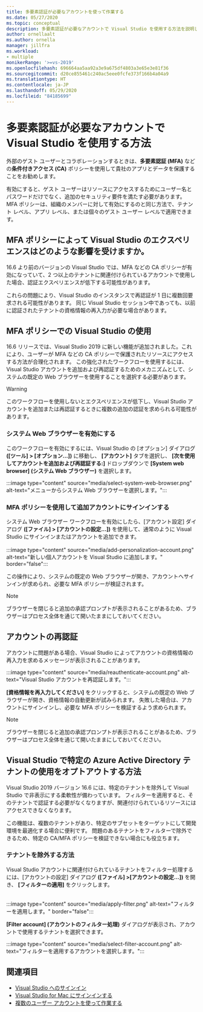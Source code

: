 ```yaml
---
title: 多要素認証が必要なアカウントを使って作業する
ms.date: 05/27/2020
ms.topic: conceptual
description: 多要素認証が必要なアカウントで Visual Studio を使用する方法を説明します。
author: ornellaalt
ms.author: ornella
manager: jillfra
ms.workload:
- multiple
monikerRange: '>=vs-2019'
ms.openlocfilehash: 696664aa5aa92a3e9a675df4803a3e65e3e81f36
ms.sourcegitcommit: d20ce855461c240ac5eee0fcfe373f166b4a04a9
ms.translationtype: HT
ms.contentlocale: ja-JP
ms.lasthandoff: 05/29/2020
ms.locfileid: "84185699"
---
```

# <a name="how-to-use-visual-studio-with-accounts-that-require-multi-factor-authentication"></a>多要素認証が必要なアカウントで Visual Studio を使用する方法

外部のゲスト ユーザーとコラボレーションするときは、**多要素認証 (MFA)** などの**条件付きアクセス (CA)** ポリシーを使用して貴社のアプリとデータを保護することをお勧めします。  

有効にすると、ゲスト ユーザーはリソースにアクセスするためにユーザー名とパスワードだけでなく、追加のセキュリティ要件を満たす必要があります。 MFA ポリシーは、組織のメンバーに対して有効にするのと同じ方法で、テナント レベル、アプリ レベル、または個々のゲスト ユーザー レベルで適用できます。 

## <a name="how-is-the-visual-studio-experience-affected-by-mfa-policies"></a>MFA ポリシーによって Visual Studio のエクスペリエンスはどのような影響を受けますか。
16.6 より前のバージョンの Visual Studio では、MFA などの CA ポリシーが有効になっていて、2 つ以上のテナントに関連付けられているアカウントで使用した場合、認証エクスペリエンスが低下する可能性があります。

これらの問題により、Visual Studio のインスタンスで再認証が 1 日に複数回要求される可能性があります。 同じ Visual Studio セッション中であっても、以前に認証されたテナントの資格情報の再入力が必要な場合があります。

## <a name="using-visual-studio-with-mfa-policies"></a>MFA ポリシーでの Visual Studio の使用
16.6 リリースでは、Visual Studio 2019 に新しい機能が追加されました。これにより、ユーザーが MFA などの CA ポリシーで保護されたリソースにアクセスする方法が合理化されます。 この強化されたワークフローを使用するには、Visual Studio アカウントを追加および再認証するためのメカニズムとして、システムの既定の Web ブラウザーを使用することを選択する必要があります。  

> [!WARNING]
> このワークフローを使用しないとエクスペリエンスが低下し、Visual Studio アカウントを追加または再認証するときに複数の追加の認証を求められる可能性があります。 

### <a name="enabling-system-web-browser"></a>システム Web ブラウザーを有効にする  
このワークフローを有効にするには、Visual Studio の [オプション] ダイアログ **([ツール] > [オプション...])** に移動し、 **[アカウント]** タブを選択し、 **[次を使用してアカウントを追加および再認証する:]** ドロップダウンで **[System web browser] (システム Web ブラウザー)** を選択します。 

:::image type="content" source="media/select-system-web-browser.png" alt-text="メニューからシステム Web ブラウザーを選択します。":::

### <a name="sign-into-additional-accounts-with-mfapolicies"></a>MFA ポリシーを使用して追加アカウントにサインインする 
システム Web ブラウザー ワークフローを有効にしたら、[アカウント設定] ダイアログ **([ファイル] > [アカウントの設定...])** を使用して、通常のように Visual Studio にサインインまたはアカウントを追加できます。   
</br>
:::image type="content" source="media/add-personalization-account.png" alt-text="新しい個人アカウントを Visual Studio に追加します。" border="false":::

この操作により、システムの既定の Web ブラウザーが開き、アカウントへサインインが求められ、必要な MFA ポリシーが検証されます。 

> [!NOTE] 
> ブラウザーを閉じると追加の承認プロンプトが表示されることがあるため、ブラウザーはプロセス全体を通じて開いたままにしておいてください。 

## <a name="reauthenticating-an-account"></a>アカウントの再認証  
アカウントに問題がある場合、Visual Studio によってアカウントの資格情報の再入力を求めるメッセージが表示されることがあります。  

:::image type="content" source="media/reauthenticate-account.png" alt-text="Visual Studio アカウントを再認証します。":::

**[資格情報を再入力してください]** をクリックすると、システムの既定の Web ブラウザーが開き、資格情報の自動更新が試みられます。 失敗した場合は、アカウントにサインインし、必要な MFA ポリシーを検証するよう求められます。 

> [!NOTE] 
> ブラウザーを閉じると追加の承認プロンプトが表示されることがあるため、ブラウザーはプロセス全体を通じて開いたままにしておいてください。 

## <a name="how-to-opt-out-of-using-a-specific-azure-active-directory-tenant-in-visual-studio"></a>Visual Studio で特定の Azure Active Directory テナントの使用をオプトアウトする方法

Visual Studio 2019 バージョン 16.6 には、特定のテナントを除外して Visual Studio で非表示にする柔軟性が備わっています。 フィルターを適用すると、そのテナントで認証する必要がなくなりますが、関連付けられているリソースにはアクセスできなくなります。 

この機能は、複数のテナントがあり、特定のサブセットをターゲットにして開発環境を最適化する場合に便利です。 問題のあるテナントをフィルターで除外できるため、特定の CA/MFA ポリシーを検証できない場合にも役立ちます。 

### <a name="how-to-filter-out-a-tenant"></a>テナントを除外する方法
Visual Studio アカウントに関連付けられているテナントをフィルター処理するには、[アカウントの設定] ダイアログ **([ファイル] >[アカウントの設定...])** を開き、 **[フィルターの適用]** をクリックします。 
</br>
</br>

:::image type="content" source="media/apply-filter.png" alt-text="フィルターを適用します。" border="false":::

**[Filter account] (アカウントのフィルター処理)** ダイアログが表示され、アカウントで使用するテナントを選択できます。 

:::image type="content" source="media/select-filter-account.png" alt-text="フィルターを適用するアカウントを選択します。":::

## <a name="see-also"></a>関連項目

- [Visual Studio へのサインイン](signing-in-to-visual-studio.md)
- [Visual Studio for Mac にサインインする](/visualstudio/mac/signing-in)
- [複数のユーザー アカウントを使って作業する](work-with-multiple-user-accounts.md)